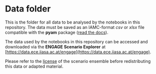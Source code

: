 # Data folder

This is the folder for all data to be analysed by the notebooks in this repository.
The data must be saved as an IAMC-format *csv* or *xlsx* file compatible
with the **pyam** package ([read the docs](https://pyam-iamc.readthedocs.io/)).

The data used by the notebooks in this repository can be accessed
and downloaded via the **ENGAGE Scenario Explorer**
at [https://data.ece.iiasa.ac.at/engage](https://data.ece.iiasa.ac.at/engage).

Please refer to the [license](https://data.ece.iiasa.ac.at/engage/#/license)
of the scenario ensemble before redistributing this data or adapted material.
